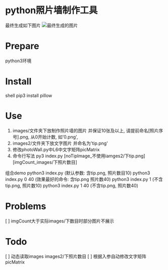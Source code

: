 # python照片墙制作工具

最终生成如下图片
![最终生成的图片]()

# Prepare
python3环境

# Install
shell
pip3 install pillow

# Use
1. images/文件夹下放制作照片墙的图片 并保证10张及以上, 请提前命名[照片序号].png, 从0开始计数, 如'0.png', 
2. images2/文件夹下放文字图片 并命名为'tip.png'
3. 修改photoWall.py中L6中文字矩阵picMatrix 
4. 命令行写法
py3 index.py [noTipImage_不使用iamges2/下tip.png] [imgCount_images/下照片数目]

组合demo
python3 index.py       (默认参数: 含tip.png, 照片数目10)
python3 index.py 0 40  (效果最好的命令: 含tip.png 照片数40)
python3 index.py 1     (不含tip.png, 照片数10)
python3 index.py 1 40  (不含tip.png, 照片数40)

# Problems
[ ] imgCount大于实际images/下数目时部分图片不展示

# Todo
[ ] 动态读取images images2/下照片数目
[ ] 根据入参自动修改文字矩阵picMatrix